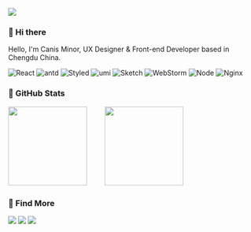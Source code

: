 ![](https://github.com/canisminor1990/canisminor1990/blob/main/welcome.png?raw=true)

### 👋 Hi there

Hello, I'm Canis Minor, UX Designer & Front-end Developer based in Chengdu China.

![React](https://img.shields.io/badge/-React-52BAD7?style=flat&logo=react&logoColor=white) ![antd](https://img.shields.io/badge/-Ant_Design-0170fe?style=flat&logo=ant-design) ![Styled](https://img.shields.io/badge/-Styled_Components-db7093?style=flat&logo=styled-components&logoColor=white) ![umi](https://img.shields.io/badge/-umi-4569d4?style=flat&logo=webpack&logoColor=white) ![Sketch](https://img.shields.io/badge/-Sketch_Plugin-f7b500?style=flat&logo=sketch&logoColor=black)  ![WebStorm](https://img.shields.io/badge/-WebStorm-3a3a3a?style=flat&logo=webstorm) ![Node](https://img.shields.io/badge/-Node-white?style=flat&logo=node.js) ![Nginx](https://img.shields.io/badge/-Nginx-CEF1D1?style=flat&logo=nginx) 


### 👀 GitHub Stats

<div>
  <img height="160" style="margin-right:12px" src="https://github-readme-stats.vercel.app/api?username=canisminor1990&show_icons=true"/>
  <img width="16"/>
  <img height="160" src="https://github-readme-stats.vercel.app/api/top-langs/?username=canisminor1990&layout=compact"/>
</div>

### 🌱 Find More

[![](https://img.shields.io/website?down_message=offline&label=canisminor.cc&logo=rss&logoColor=white&up_message=online&url=https%3A%2F%2Fcanisminor.cc)](https://canisminor.cc) [![](https://img.shields.io/badge/-Chat-white?style=social&logo=github&logoColor=black)](https://github.com/canisminor1990/canisminor1990/issues/1) ![](https://img.shields.io/github/followers/canisminor1990?label=Follow&style=social)
